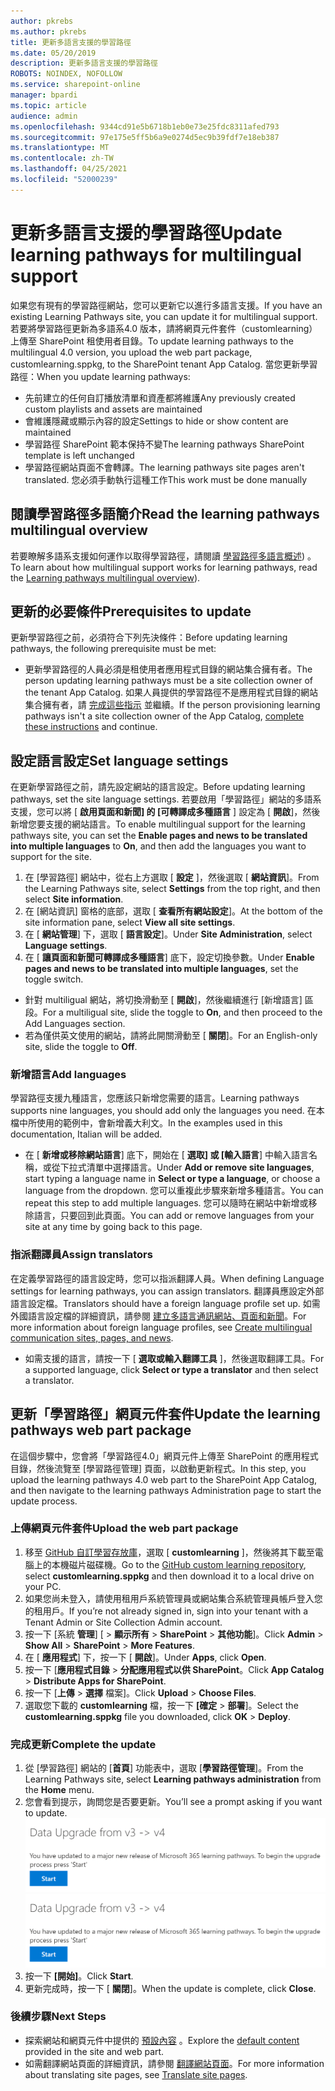 ```yaml
---
author: pkrebs
ms.author: pkrebs
title: 更新多語言支援的學習路徑
ms.date: 05/20/2019
description: 更新多語言支援的學習路徑
ROBOTS: NOINDEX, NOFOLLOW
ms.service: sharepoint-online
manager: bpardi
ms.topic: article
audience: admin
ms.openlocfilehash: 9344cd91e5b6718b1eb0e73e25fdc8311afed793
ms.sourcegitcommit: 97e175e5ff5b6a9e0274d5ec9b39fdf7e18eb387
ms.translationtype: MT
ms.contentlocale: zh-TW
ms.lasthandoff: 04/25/2021
ms.locfileid: "52000239"
---
```

# <a name="update-learning-pathways-for-multilingual-support"></a><span data-ttu-id="f4f1c-103">更新多語言支援的學習路徑</span><span class="sxs-lookup"><span data-stu-id="f4f1c-103">Update learning pathways for multilingual support</span></span>
<span data-ttu-id="f4f1c-104">如果您有現有的學習路徑網站，您可以更新它以進行多語言支援。</span><span class="sxs-lookup"><span data-stu-id="f4f1c-104">If you have an existing Learning Pathways site, you can update it for multilingual support.</span></span> <span data-ttu-id="f4f1c-105">若要將學習路徑更新為多語系4.0 版本，請將網頁元件套件（customlearning）上傳至 SharePoint 租使用者目錄。</span><span class="sxs-lookup"><span data-stu-id="f4f1c-105">To update learning pathways to the multilingual 4.0 version, you upload the web part package, customlearning.sppkg, to the SharePoint tenant App Catalog.</span></span> <span data-ttu-id="f4f1c-106">當您更新學習路徑：</span><span class="sxs-lookup"><span data-stu-id="f4f1c-106">When you update learning pathways:</span></span>  

- <span data-ttu-id="f4f1c-107">先前建立的任何自訂播放清單和資產都將維護</span><span class="sxs-lookup"><span data-stu-id="f4f1c-107">Any previously created custom playlists and assets are maintained</span></span>
- <span data-ttu-id="f4f1c-108">會維護隱藏或顯示內容的設定</span><span class="sxs-lookup"><span data-stu-id="f4f1c-108">Settings to hide or show content are maintained</span></span>
- <span data-ttu-id="f4f1c-109">學習路徑 SharePoint 範本保持不變</span><span class="sxs-lookup"><span data-stu-id="f4f1c-109">The learning pathways SharePoint template is left unchanged</span></span>
- <span data-ttu-id="f4f1c-110">學習路徑網站頁面不會轉譯。</span><span class="sxs-lookup"><span data-stu-id="f4f1c-110">The learning pathways site pages aren't translated.</span></span> <span data-ttu-id="f4f1c-111">您必須手動執行這種工作</span><span class="sxs-lookup"><span data-stu-id="f4f1c-111">This work must be done manually</span></span>

## <a name="read-the-learning-pathways-multilingual-overview"></a><span data-ttu-id="f4f1c-112">閱讀學習路徑多語簡介</span><span class="sxs-lookup"><span data-stu-id="f4f1c-112">Read the learning pathways multilingual overview</span></span>
<span data-ttu-id="f4f1c-113">若要瞭解多語系支援如何運作以取得學習路徑，請閱讀 [學習路徑多語言概述](custom_overview_ml.md)) 。</span><span class="sxs-lookup"><span data-stu-id="f4f1c-113">To learn about how multilingual support works for learning pathways, read the [Learning pathways multilingual overview](custom_overview_ml.md)).</span></span> 

## <a name="prerequisites-to-update"></a><span data-ttu-id="f4f1c-114">更新的必要條件</span><span class="sxs-lookup"><span data-stu-id="f4f1c-114">Prerequisites to update</span></span>
<span data-ttu-id="f4f1c-115">更新學習路徑之前，必須符合下列先決條件：</span><span class="sxs-lookup"><span data-stu-id="f4f1c-115">Before updating learning pathways, the following prerequisite must be met:</span></span>
- <span data-ttu-id="f4f1c-116">更新學習路徑的人員必須是租使用者應用程式目錄的網站集合擁有者。</span><span class="sxs-lookup"><span data-stu-id="f4f1c-116">The person updating learning pathways must be a site collection owner of the tenant App Catalog.</span></span> <span data-ttu-id="f4f1c-117">如果人員提供的學習路徑不是應用程式目錄的網站集合擁有者，請 [完成這些指示](addappadmin.md) 並繼續。</span><span class="sxs-lookup"><span data-stu-id="f4f1c-117">If the person provisioning learning pathways isn't a site collection owner of the App Catalog, [complete these instructions](addappadmin.md) and continue.</span></span> 

## <a name="set-language-settings"></a><span data-ttu-id="f4f1c-118">設定語言設定</span><span class="sxs-lookup"><span data-stu-id="f4f1c-118">Set language settings</span></span> 
<span data-ttu-id="f4f1c-119">在更新學習路徑之前，請先設定網站的語言設定。</span><span class="sxs-lookup"><span data-stu-id="f4f1c-119">Before updating learning pathways, set the site language settings.</span></span> <span data-ttu-id="f4f1c-120">若要啟用「學習路徑」網站的多語系支援，您可以將 [ **啟用頁面和新聞] 的 [可轉譯成多種語言** ] 設定為 [ **開啟**]，然後新增您要支援的網站語言。</span><span class="sxs-lookup"><span data-stu-id="f4f1c-120">To enable multilingual support for the learning pathways site, you can set the **Enable pages and news to be translated into multiple languages** to **On**, and then add the languages you want to support for the site.</span></span>
1.  <span data-ttu-id="f4f1c-121">在 [學習路徑] 網站中，從右上方選取 [ **設定** ]，然後選取 [ **網站資訊**]。</span><span class="sxs-lookup"><span data-stu-id="f4f1c-121">From the Learning Pathways site, select **Settings** from the top right, and then select **Site information**.</span></span>
2.  <span data-ttu-id="f4f1c-122">在 [網站資訊] 窗格的底部，選取 [ **查看所有網站設定**]。</span><span class="sxs-lookup"><span data-stu-id="f4f1c-122">At the bottom of the site information pane, select **View all site settings**.</span></span>
3.  <span data-ttu-id="f4f1c-123">在 [ **網站管理**] 下，選取 [ **語言設定**]。</span><span class="sxs-lookup"><span data-stu-id="f4f1c-123">Under **Site Administration**, select **Language settings**.</span></span>
4.  <span data-ttu-id="f4f1c-124">在 [ **讓頁面和新聞可轉譯成多種語言**] 底下，設定切換參數。</span><span class="sxs-lookup"><span data-stu-id="f4f1c-124">Under **Enable pages and news to be translated into multiple languages**, set the toggle switch.</span></span> 
- <span data-ttu-id="f4f1c-125">針對 multiligual 網站，將切換滑動至 [ **開啟**]，然後繼續進行 [新增語言] 區段。</span><span class="sxs-lookup"><span data-stu-id="f4f1c-125">For a multiligual site, slide the toggle to **On**, and then proceed to the Add Languages section.</span></span> 
- <span data-ttu-id="f4f1c-126">若為僅供英文使用的網站，請將此開關滑動至 [ **關閉**]。</span><span class="sxs-lookup"><span data-stu-id="f4f1c-126">For an English-only site, slide the toggle to **Off**.</span></span>

### <a name="add-languages"></a><span data-ttu-id="f4f1c-127">新增語言</span><span class="sxs-lookup"><span data-stu-id="f4f1c-127">Add languages</span></span>
<span data-ttu-id="f4f1c-128">學習路徑支援九種語言，您應該只新增您需要的語言。</span><span class="sxs-lookup"><span data-stu-id="f4f1c-128">Learning pathways supports nine languages, you should add only the languages you need.</span></span> <span data-ttu-id="f4f1c-129">在本檔中所使用的範例中，會新增義大利文。</span><span class="sxs-lookup"><span data-stu-id="f4f1c-129">In the examples used in this documentation, Italian will be added.</span></span> 
- <span data-ttu-id="f4f1c-130">在 [ **新增或移除網站語言**] 底下，開始在 [ **選取] 或 [輸入語言**] 中輸入語言名稱，或從下拉式清單中選擇語言。</span><span class="sxs-lookup"><span data-stu-id="f4f1c-130">Under **Add or remove site languages**, start typing a language name in **Select or type a language**, or choose a language from the dropdown.</span></span> <span data-ttu-id="f4f1c-131">您可以重複此步驟來新增多種語言。</span><span class="sxs-lookup"><span data-stu-id="f4f1c-131">You can repeat this step to add multiple languages.</span></span> <span data-ttu-id="f4f1c-132">您可以隨時在網站中新增或移除語言，只要回到此頁面。</span><span class="sxs-lookup"><span data-stu-id="f4f1c-132">You can add or remove languages from your site at any time by going back to this page.</span></span>
 
### <a name="assign-translators"></a><span data-ttu-id="f4f1c-133">指派翻譯員</span><span class="sxs-lookup"><span data-stu-id="f4f1c-133">Assign translators</span></span>
<span data-ttu-id="f4f1c-134">在定義學習路徑的語言設定時，您可以指派翻譯人員。</span><span class="sxs-lookup"><span data-stu-id="f4f1c-134">When defining Language settings for learning pathways, you can assign translators.</span></span> <span data-ttu-id="f4f1c-135">翻譯員應設定外部語言設定檔。</span><span class="sxs-lookup"><span data-stu-id="f4f1c-135">Translators should have a foreign language profile set up.</span></span> <span data-ttu-id="f4f1c-136">如需外國語言設定檔的詳細資訊，請參閱 [建立多語言通訊網站、頁面和新聞](https://support.office.com/article/2bb7d610-5453-41c6-a0e8-6f40b3ed750c)。</span><span class="sxs-lookup"><span data-stu-id="f4f1c-136">For more information about foreign language profiles, see [Create multilingual communication sites, pages, and news](https://support.office.com/article/2bb7d610-5453-41c6-a0e8-6f40b3ed750c).</span></span>  
- <span data-ttu-id="f4f1c-137">如需支援的語言，請按一下 [ **選取或輸入翻譯工具** ]，然後選取翻譯工具。</span><span class="sxs-lookup"><span data-stu-id="f4f1c-137">For a supported language, click **Select or type a translator** and then select a translator.</span></span> 

## <a name="update-the-learning-pathways-web-part-package"></a><span data-ttu-id="f4f1c-138">更新「學習路徑」網頁元件套件</span><span class="sxs-lookup"><span data-stu-id="f4f1c-138">Update the learning pathways web part package</span></span>
<span data-ttu-id="f4f1c-139">在這個步驟中，您會將「學習路徑4.0」網頁元件上傳至 SharePoint 的應用程式目錄，然後流覽至 [學習路徑管理] 頁面，以啟動更新程式。</span><span class="sxs-lookup"><span data-stu-id="f4f1c-139">In this step, you upload the learning pathways 4.0 web part to the SharePoint App Catalog, and then navigate to the learning pathways Administration page to start the update process.</span></span>

### <a name="upload-the-web-part-package"></a><span data-ttu-id="f4f1c-140">上傳網頁元件套件</span><span class="sxs-lookup"><span data-stu-id="f4f1c-140">Upload the web part package</span></span>
1.  <span data-ttu-id="f4f1c-141">移至 [GitHub 自訂學習存放庫](https://github.com/pnp/custom-learning-office-365/tree/master/webpart)，選取 [ **customlearning** ]，然後將其下載至電腦上的本機磁片磁碟機。</span><span class="sxs-lookup"><span data-stu-id="f4f1c-141">Go to the [GitHub custom learning repository](https://github.com/pnp/custom-learning-office-365/tree/master/webpart), select **customlearning.sppkg** and then download it to a local drive on your PC.</span></span> 
2.  <span data-ttu-id="f4f1c-142">如果您尚未登入，請使用租用戶系統管理員或網站集合系統管理員帳戶登入您的租用戶。</span><span class="sxs-lookup"><span data-stu-id="f4f1c-142">If you’re not already signed in, sign into your tenant with a Tenant Admin or Site Collection Admin account.</span></span> 
3.  <span data-ttu-id="f4f1c-143">按一下 [系統 **管理**] [  >  **顯示所有**  >  **SharePoint**  >  **其他功能**]。</span><span class="sxs-lookup"><span data-stu-id="f4f1c-143">Click **Admin** > **Show All** > **SharePoint** > **More Features**.</span></span> 
4.  <span data-ttu-id="f4f1c-144">在 [ **應用程式**] 下，按一下 [ **開啟**]。</span><span class="sxs-lookup"><span data-stu-id="f4f1c-144">Under **Apps**, click **Open**.</span></span> 
5.  <span data-ttu-id="f4f1c-145">按一下 [**應用程式目錄**  >  **分配應用程式以供 SharePoint**。</span><span class="sxs-lookup"><span data-stu-id="f4f1c-145">Click **App Catalog** > **Distribute Apps for SharePoint**.</span></span> 
6.  <span data-ttu-id="f4f1c-146">按一下 [**上傳**  >  **選擇** 檔案]。</span><span class="sxs-lookup"><span data-stu-id="f4f1c-146">Click **Upload** > **Choose Files**.</span></span> 
7.  <span data-ttu-id="f4f1c-147">選取您下載的 **customlearning** 檔，按一下 **[確定**  >  **部署**]。</span><span class="sxs-lookup"><span data-stu-id="f4f1c-147">Select the **customlearning.sppkg** file you downloaded, click **OK** > **Deploy**.</span></span> 

### <a name="complete-the-update"></a><span data-ttu-id="f4f1c-148">完成更新</span><span class="sxs-lookup"><span data-stu-id="f4f1c-148">Complete the update</span></span>
1.  <span data-ttu-id="f4f1c-149">從 [學習路徑] 網站的 [**首頁**] 功能表中，選取 [**學習路徑管理**]。</span><span class="sxs-lookup"><span data-stu-id="f4f1c-149">From the Learning Pathways site, select **Learning pathways administration** from the **Home** menu.</span></span> 
2.  <span data-ttu-id="f4f1c-150">您會看到提示，詢問您是否要更新。</span><span class="sxs-lookup"><span data-stu-id="f4f1c-150">You’ll see a prompt asking if you want to update.</span></span> 
<span data-ttu-id="f4f1c-151">![custom_update_adminprompt_ml.png](media/custom_update_adminprompt_ml.png)</span><span class="sxs-lookup"><span data-stu-id="f4f1c-151">![custom_update_adminprompt_ml.png](media/custom_update_adminprompt_ml.png)</span></span>
3.  <span data-ttu-id="f4f1c-152">按一下 **[開始]**。</span><span class="sxs-lookup"><span data-stu-id="f4f1c-152">Click **Start**.</span></span> 
4. <span data-ttu-id="f4f1c-153">更新完成時，按一下 [ **關閉**]。</span><span class="sxs-lookup"><span data-stu-id="f4f1c-153">When the update is complete, click **Close**.</span></span> 

### <a name="next-steps"></a><span data-ttu-id="f4f1c-154">後續步驟</span><span class="sxs-lookup"><span data-stu-id="f4f1c-154">Next Steps</span></span>
- <span data-ttu-id="f4f1c-155">探索網站和網頁元件中提供的 [預設內容](custom_exploresite.md) 。</span><span class="sxs-lookup"><span data-stu-id="f4f1c-155">Explore the [default content](custom_exploresite.md) provided in the site and web part.</span></span>
- <span data-ttu-id="f4f1c-156">如需翻譯網站頁面的詳細資訊，請參閱 [翻譯網站頁面](custom_translate_page_ml.md)。</span><span class="sxs-lookup"><span data-stu-id="f4f1c-156">For more information about translating site pages, see [Translate site pages](custom_translate_page_ml.md).</span></span> 

